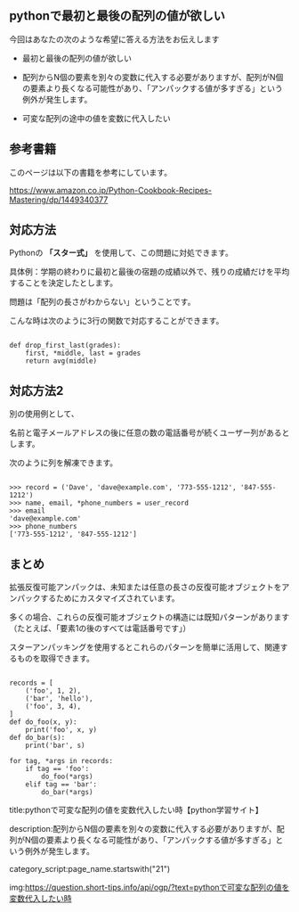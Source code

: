 



## pythonで最初と最後の配列の値が欲しい

今回はあなたの次のような希望に答える方法をお伝えします

- 最初と最後の配列の値が欲しい

- 配列からN個の要素を別々の変数に代入する必要がありますが、配列がN個の要素より長くなる可能性があり、「アンパックする値が多すぎる」という例外が発生します。

- 可変な配列の途中の値を変数に代入したい


## 参考書籍

このページは以下の書籍を参考にしています。

https://www.amazon.co.jp/Python-Cookbook-Recipes-Mastering/dp/1449340377


## 対応方法

Pythonの **「スター式」** を使用して、この問題に対処できます。

具体例：学期の終わりに最初と最後の宿題の成績以外で、残りの成績だけを平均することを決定したとします。

問題は「配列の長さがわからない」ということです。

こんな時は次のように3行の関数で対応することができます。

<pre><code>
def drop_first_last(grades): 
    first, *middle, last = grades 
    return avg(middle)
</code></pre>



## 対応方法2

別の使用例として、

名前と電子メールアドレスの後に任意の数の電話番号が続くユーザー列があるとします。

次のように列を解凍できます。

<pre><code>
>>> record = ('Dave', 'dave@example.com', '773-555-1212', '847-555-1212') 
>>> name, email, *phone_numbers = user_record
>>> email
'dave@example.com'
>>> phone_numbers 
['773-555-1212', '847-555-1212']
</code></pre>


## まとめ

拡張反復可能アンパックは、未知または任意の長さの反復可能オブジェクトをアンパックするためにカスタマイズされています。

多くの場合、これらの反復可能オブジェクトの構造には既知パターンがあります（たとえば、「要素1の後のすべては電話番号です」）

スターアンパッキングを使用するとこれらのパターンを簡単に活用して、関連するものを取得できます。

<pre><code>
records = [
    ('foo', 1, 2),
    ('bar', 'hello'),
    ('foo', 3, 4),
]
def do_foo(x, y): 
    print('foo', x, y)
def do_bar(s): 
    print('bar', s)

for tag, *args in records: 
    if tag == 'foo':
        do_foo(*args) 
    elif tag == 'bar':
        do_bar(*args)
</code></pre>



title:pythonで可変な配列の値を変数代入したい時【python学習サイト】

description:配列からN個の要素を別々の変数に代入する必要がありますが、配列がN個の要素より長くなる可能性があり、「アンパックする値が多すぎる」という例外が発生します。

category_script:page_name.startswith("21")

img:https://question.short-tips.info/api/ogp/?text=pythonで可変な配列の値を変数代入したい時




